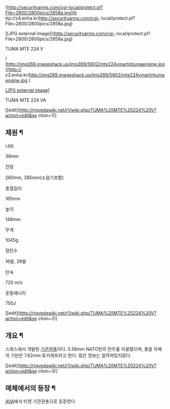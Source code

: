![http://securityarms.com/cgi-local/protect.pl?File=2800/2800pics/2858a.jpg](h
ttp://z4.enha.kr/http://securityarms.com/cgi-
local/protect.pl?File=2800/2800pics/2858a.jpg)

[[JPG external image]](http://securityarms.com/cgi-
local/protect.pl?File=2800/2800pics/2858a.jpg)

  
TUMA MTE 224 V  

![http://img269.imageshack.us/img269/5602/mte224vmartintumaengine.jpg](http://
z3.enha.kr/http://img269.imageshack.us/img269/5602/mte224vmartintumaengine.jpg
)

[[JPG external
image]](http://img269.imageshack.us/img269/5602/mte224vmartintumaengine.jpg)

  
TUMA MTE 224 VA

[[edit](http://rigvedawiki.net/r1/wiki.php/TUMA%20MTE%20224%20V?action=edit&se
ction=1)]

## 제원 ¶

너비

39mm

전장

260mm, 385mm(소음기포함)

총열길이

165mm

높이

148mm

무게

1045g

장탄수

16발, 26발

탄속

720 m/s

운동에너지

750J

[[edit](http://rigvedawiki.net/r1/wiki.php/TUMA%20MTE%20224%20V?action=edit&se
ction=2)]

## 개요 ¶

스위스에서 개발된 [기관권총](%EA%B8%B0%EA%B4%80%EA%B6%8C%EC%B4%9D.md)이다. 5.56mm NATO탄의
탄두를 이용했으며, 총알 자체의 기반은 7.62mm 토카레프라고 한다. 많은 정보는 알려져있지않다.

[[edit](http://rigvedawiki.net/r1/wiki.php/TUMA%20MTE%20224%20V?action=edit&se
ction=3)]

## 매체에서의 등장 ¶

[AVA](AVA.md)에서 티켓 기관권총으로 등장한다

